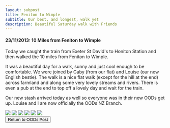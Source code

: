 ```yaml
---
layout: subpost
title: Feniton to Wimple
subtitle: Our best, and longest, walk yet
description: Beautiful Saturday walk with Friends
---
```


<h4>23/11/2013: 10 Miles from Feniton to Wimple</h4>

Today we caught the train from Exeter St David's to Honiton Station and then walked the 10 miles from Feniton to Wimple. 

It was a beautiful day for a walk, sunny and just cool enough to be comfortable. We were joined by Gaby (from our flat) and Louise (our new English bestie). The walk is a nice flat walk (except for the hill at the end) across farmland and along some very lovely streams and rivers. There is even a pub at the end to top off a lovely day and wait for the train. 

Our new stash arrived today as well so everyone was in their new OODs get up. Louise and I are now officially the OODs NZ Branch. 

<img src="https://lh3.googleusercontent.com/6N_srrXtZd9DttxOSGJRVfcX5f39etR7pRifjaJLkmOxnALRyjjUKW0jg-FkIeeGKXIpqh_xTWgSK_kle8npDMaOaS5fygimxYCtd6amD5I4YP4LxFOu149_MyN_nMqzHNCeMpMUFu8=w2400" class="image1">
<img src="https://lh3.googleusercontent.com/cyDJJYJoO3YpwSCDhiAmixR0sXZhAAuSZ75M4xccJO88hLBPwyzp5JPBjUPJlWDuC9_Q4SEEcheGTJx3QXfZVCAbxO2Z6HXNcMNUk3MKenIFcDuwWRGw4-nmtcHt2FBSAMPjbMaXKfc=w2400" class="image1">
<img src="https://lh3.googleusercontent.com/YcmOk5hn02qLGvV8OWe7hJO40-tTy2uUonGajbFhCz_EfYslmRT79_2eM5t0ZAHDifMKNYyFH_uVp-Cubq8nJSgh8QpDtdqhqjDa5B1Txefm7ObFueo_spe0P-EIentUnfbV9LhZ1uQ=w2400" class="image1">
<img src="https://lh3.googleusercontent.com/dBPwHaunORB3eQcogIs3ap5uw3983m9IJ5nVmpQD2Cn0xUGIy5H2fgUe0pnMefuWTHXm3GQ-eMGoCxe-OQXiEJXUX2dD1JffrbSMiAZqYLdPWaksRtJTvMTVT6jbkXFqD40WKgbNghw=w2400" class="image1">
<img src="https://lh3.googleusercontent.com/d161vDiswaqG1U0OF4NcCtvDL2zoXOp0X81akRldNhXJPH4xPYYIACEbo_luGUH1IwqC6K1rfShJuamf8qI9BstsnB0JLKiJJpDgiYfwaGJ_7FcpImJy_ZLWW87VjJQUiuztVxYvMdA=w2400" class="image1">
<img src="https://lh3.googleusercontent.com/TDU_-r0q0zXOSWwMNfZVjAqCf55LXd4ZkqQbhm_o3jpytmE_wqcztDI8t7oix6CSUo76hysNCkpIqVjfRDYAzVitiGEY2_qEQ6fQaKl8cnj2lLL7ZveSGF1vNWDQW7NPZvdzMP-AFtE=w2400" class="image1">

<div class="wrapper">
  <input type="button" class="button" value="Return to OODs Post" onclick="self.close()">
</div>
